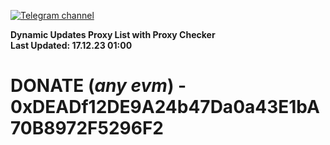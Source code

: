 [![Telegram channel](https://img.shields.io/endpoint?url=https://runkit.io/damiankrawczyk/telegram-badge/branches/master?url=https://t.me/n4z4v0d)](https://t.me/n4z4v0d) 

**Dynamic Updates Proxy List with Proxy Checker**  
**Last Updated: 17.12.23 01:00**

# DONATE (_any evm_) - 0xDEADf12DE9A24b47Da0a43E1bA70B8972F5296F2
